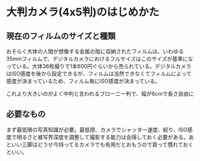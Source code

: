 # 大判カメラ(4x5判)のはじめかた
## 現在のフィルムのサイズと種類
おそらく大体の人間が想像する金属の殻に収納されたフィルムは、いわゆる35mmフィルムで、デジタルカメラにおけるフルサイズはこのサイズが基準になっている。大体36枚撮りで1本600円ぐらいから売られている。デジタルカメラはISO感度を後から設定できるが、フィルムは当然できなくてフィルムによって感度が決まっているため、フィルム毎にISO感度が決まっている。

これより大きいのがよく中判と言われるブローニー判で、幅が6cmで長さ自由に

## 

## 必要なもの
まず最低限の写真知識が必要。最低限、カメラでシャッター速度、絞り、ISO感度で明るさと被写界深度を調整して撮影する能力は会得しておく必要がある。あといい三脚はどうせ今持ってるカメラでも有用だとおもうので買って慣れておくといい。
